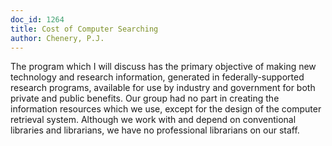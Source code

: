 ```yaml
---
doc_id: 1264
title: Cost of Computer Searching
author: Chenery, P.J.
---
```


The program which I will discuss has the primary objective of making new 
technology and research information, generated in federally-supported research 
programs, available for use by industry and government for both private and 
public benefits.  Our group had no part in creating the information resources 
which we use, except for the design of the computer retrieval system.  Although
we work with and depend on conventional libraries and librarians, we have no
professional librarians on our staff.